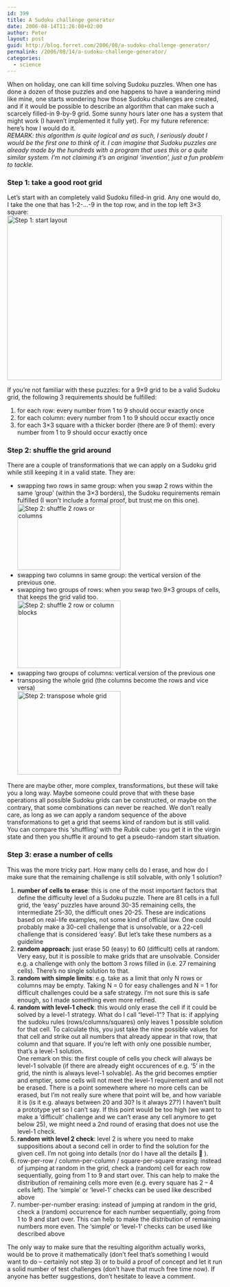 ```yaml
---
id: 399
title: A Sudoku challenge generator
date: 2006-08-14T11:26:08+02:00
author: Peter
layout: post
guid: http://blog.forret.com/2006/08/a-sudoku-challenge-generator/
permalink: /2006/08/14/a-sudoku-challenge-generator/
categories:
  - science
---
```

When on holiday, one can kill time solving Sudoku puzzles. When one has done a dozen of those puzzles and one happens to have a wandering mind like mine, one starts wondering how those Sudoku challenges are created, and if it would be possible to describe an algorithm that can make such a scarcely filled-in 9-by-9 grid. Some sunny hours later one has a system that might work (I haven&#8217;t implemented it fully yet). For my future reference: here&#8217;s how I would do it.  
_REMARK: this algorithm is quite logical and as such, I seriously doubt I would be the first one to think of it. I can imagine that Sudoku puzzles are already made by the hundreds with a program that uses this or a quite similar system. I&#8217;m not claiming it&#8217;s an original &#8216;invention&#8217;, just a fun problem to tackle._

### Step 1: take a good root grid

Let&#8217;s start with an completely valid Sudoku filled-in grid. Any one would do, I take the one that has 1-2-&#8230;-9 in the top row, and in the top left 3&#215;3 square:  
[<img  src="http://static.flickr.com/79/214883343_eaaaf6e49e.jpg" width="500" height="383" alt="Step 1: start layout" />](http://www.flickr.com/photos/pforret/214883343/ "Photo Sharing")  
<!--more-->

  
If you&#8217;re not familiar with these puzzles: for a 9&#215;9 grid to be a valid Sudoku grid, the following 3 requirements should be fulfilled:

  1. for each row: every number from 1 to 9 should occur exactly once
  2. for each column: every number from 1 to 9 should occur exactly once
  3. for each 3&#215;3 square with a thicker border (there are 9 of them): every number from 1 to 9 should occur exactly once

### Step 2: shuffle the grid around

There are a couple of transformations that we can apply on a Sudoku grid while still keeping it in a valid state. They are:

  * swapping two rows in same group: when you swap 2 rows within the same &#8216;group&#8217; (within the 3&#215;3 borders), the Sudoku requirements remain fulfilled (I won&#8217;t include a formal proof, but trust me on this one).  
    [<img  src="http://static.flickr.com/74/214883346_ecd5918691_m.jpg" width="240" height="154" alt="Step 2: shuffle 2 rows or columns" />](http://www.flickr.com/photos/pforret/214883346/ "Photo Sharing")
  * swapping two columns in same group: the vertical version of the previous one.
  * swapping two groups of rows: when you swap two 9&#215;3 groups of cells, that keeps the grid valid too.  
    [<img  src="http://static.flickr.com/95/214883347_a63ba5863a_m.jpg" width="240" height="157" alt="Step 2: shuffle 2 row or column blocks" />](http://www.flickr.com/photos/pforret/214883347/ "Photo Sharing")
  * swapping two groups of columns: vertical version of the previous one
  * transposing the whole grid (the columns become the rows and vice versa)  
    [<img  src="http://static.flickr.com/83/214883348_c0b729624d_m.jpg" width="240" height="194" alt="Step 2: transpose whole grid" />](http://www.flickr.com/photos/pforret/214883348/ "Photo Sharing")

There are maybe other, more complex, transformations, but these will take you a long way. Maybe someone could prove that with these base operations all possible Sudoku grids can be constructed, or maybe on the contrary, that some combinations can never be reached. We don&#8217;t really care, as long as we can apply a random sequence of the above transformations to get a grid that seems kind of random but is still valid.  
You can compare this &#8216;shuffling&#8217; with the Rubik cube: you get it in the virgin state and then you shuffle it around to get a pseudo-random start situation.

### Step 3: erase a number of cells

This was the more tricky part. How many cells do I erase, and how do I make sure that the remaining challenge is still solvable, with only 1 solution?

  1. **number of cells to erase**: this is one of the most important factors that define the difficulty level of a Sudoku puzzle. There are 81 cells in a full grid, the &#8216;easy&#8217; puzzles have around 30-35 remaining cells, the intermediate 25-30, the difficult ones 20-25. These are indications based on real-life examples, not some kind of official law. One could probably make a 30-cell challenge that is unsolvable, or a 22-cell challenge that is considered &#8216;easy&#8217;. But let&#8217;s take these numbers as a guideline
  2. **random approach**: just erase 50 (easy) to 60 (difficult) cells at random. Very easy, but it is possible to make grids that are unsolvable. Consider e.g. a challenge with only the bottom 3 rows filled in (i.e. 27 remaining cells). There&#8217;s no single solution to that.
  3. **random with simple limits**: e.g. take as a limit that only N rows or columns may be empty. Taking N = 0 for easy challenges and N = 1 for difficult challenges could be a safe strategy. I&#8217;m not sure this is safe enough, so I made something even more refined.
  4. **random with level-1 check**: this would only erase the cell if it could be solved by a level-1 strategy. What do I call &#8220;level-1&#8221;? That is: if applying the sudoku rules (rows/columns/squares) only leaves 1 possible solution for that cell. To calculate this, you just take the nine possible values for that cell and strike out all numbers that already appear in that row, that column and that square. If you&#8217;re left with only one possible number, that&#8217;s a level-1 solution.  
    One remark on this: the first couple of cells you check will always be level-1 solvable (if there are already eight occurences of e.g. &#8216;5&#8217; in the grid, the ninth is always level-1 solvable). As the grid becomes emptier and emptier, some cells will not meet the level-1 requirement and will not be erased. There is a point somewhere where no more cells can be erased, but I&#8217;m not really sure where that point will be, and how variable it is (is it e.g. always between 20 and 30? Is it always 27?) I haven&#8217;t built a prototype yet so I can&#8217;t say. If this point would be too high (we want to make a &#8216;difficult&#8217; challenge and we can&#8217;t erase any cell anymore to get below 25), we might need a 2nd round of erasing that does not use the level-1 check.
  5. **random with level 2 check**: level 2 is where you need to make suppositions about a second cell in order to find the solution for the given cell. I&#8217;m not going into details (nor do I have all the details 🙂 ).
  6. row-per-row / column-per-column / square-per-square erasing: instead of jumping at random in the grid, check a (random) cell for each row sequentially, going from 1 to 9 and start over. This can help to make the distribution of remaining cells more even (e.g. every square has 2 &#8211; 4 cells left). The &#8216;simple&#8217; or &#8216;level-1&#8217; checks can be used like described above
  7. number-per-number erasing: instead of jumping at random in the grid, check a (random) occurrence for each number sequentially, going from 1 to 9 and start over. This can help to make the distribution of remaining numbers more even. The &#8216;simple&#8217; or &#8216;level-1&#8217; checks can be used like described above

The only way to make sure that the resulting algorithm actually works, would be to prove it mathematically (don&#8217;t feel that&#8217;s something I would want to do &#8211; certainly not step 3) or to build a proof of concept and let it run a solid number of test challenges (don&#8217;t have that much free time now). If anyone has better suggestions, don&#8217;t hesitate to leave a comment.